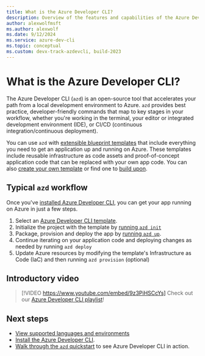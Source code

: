 ```yaml
---
title: What is the Azure Developer CLI?
description: Overview of the features and capabilities of the Azure Developer CLI that helps developers be more productive when building and deploying apps to Azure.
author: alexwolfmsft
ms.author: alexwolf
ms.date: 9/12/2024
ms.service: azure-dev-cli
ms.topic: conceptual
ms.custom: devx-track-azdevcli, build-2023
---
```


# What is the Azure Developer CLI?

The Azure Developer CLI (`azd`) is an open-source tool that accelerates your path from a local development environment to Azure. `azd` provides best practice, developer-friendly commands that map to key stages in your workflow, whether you're working in the terminal, your editor or integrated development environment (IDE), or CI/CD (continuous integration/continuous deployment).

You can use `azd` with [extensible blueprint templates](./azd-templates.md) that include everything you need to get an application up and running on Azure. These templates include reusable infrastructure as code assets and proof-of-concept application code that can be replaced with your own app code. You can also [create your own template](./make-azd-compatible.md?pivots=azd-create) or find one to [build upon](./make-azd-compatible.md?pivots=azd-convert). 

## Typical `azd` workflow

Once you've [installed Azure Developer CLI](./install-azd.md), you can get your app running on Azure in just a few steps.

1. Select an [Azure Developer CLI template](./azd-templates.md#start-with-an-existing-template).
2. Initialize the project with the template by [running `azd init`](./get-started.md)
3. Package, provision and deploy the app by [running `azd up`](./get-started.md).
4. Continue iterating on your application code and deploying changes as needed by running `azd deploy`
5. Update Azure resources by modifying the template's Infrastructure as Code (IaC) and then running `azd provision` (optional)

## Introductory video

> [!VIDEO https://www.youtube.com/embed/9z3PiHSCcYs]
Check out our [Azure Developer CLI playlist](https://www.youtube.com/watch?v=_MNndbEPvYQ&list=PLq8oMtzrBmrhdtmthuGO9pOHRUqD-BmWh&index=1)! 

## Next steps
- [View supported languages and environments](./supported-languages-environments.md)
- [Install the Azure Developer CLI](./install-azd.md).
- [Walk through the `azd` quickstart](./get-started.md) to see Azure Developer CLI in action.

